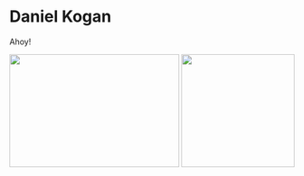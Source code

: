 # Daniel Kogan

Ahoy!


<div align="center" class="float">
	<img height="200" width="300" src="https://github-readme-stats.vercel.app/api?username=daminals&count_private=true&show_icons=true&hide=contribs,prs">
	<img height="200" width="200" src="https://github-readme-stats.vercel.app/api/top-langs/?username=daminals&langs_count=7&hide=html&layout=compact&exclude)">

</div>
